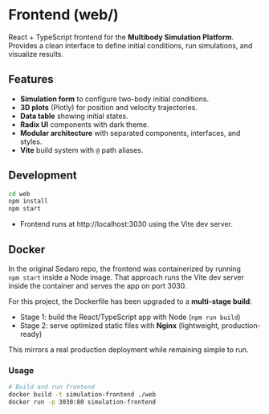 # Frontend (web/)

React + TypeScript frontend for the **Multibody Simulation Platform**.  
Provides a clean interface to define initial conditions, run simulations, and visualize results.

## Features

- **Simulation form** to configure two-body initial conditions.
- **3D plots** (Plotly) for position and velocity trajectories.
- **Data table** showing initial states.
- **Radix UI** components with dark theme.
- **Modular architecture** with separated components, interfaces, and styles.
- **Vite** build system with `@` path aliases.

## Development

```bash
cd web
npm install
npm start
```
- Frontend runs at http://localhost:3030 using the Vite dev server.

## Docker

In the original Sedaro repo, the frontend was containerized by running  
`npm start` inside a Node image. That approach runs the Vite dev server  
inside the container and serves the app on port 3030.

For this project, the Dockerfile has been upgraded to a **multi-stage build**:

- Stage 1: build the React/TypeScript app with Node (`npm run build`)
- Stage 2: serve optimized static files with **Nginx** (lightweight, production-ready)

This mirrors a real production deployment while remaining simple to run.

### Usage

```bash
# Build and run frontend
docker build -t simulation-frontend ./web
docker run -p 3030:80 simulation-frontend
```
